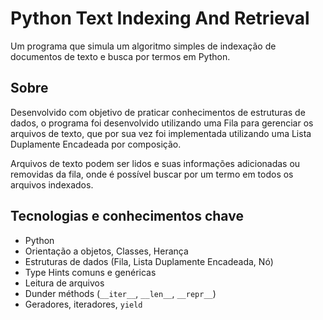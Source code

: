 # Python Text Indexing And Retrieval

Um programa que simula um algoritmo simples de indexação de documentos de texto e busca por termos em Python.

## Sobre

Desenvolvido com objetivo de praticar conhecimentos de estruturas de dados, o programa foi desenvolvido utilizando uma Fila para gerenciar os arquivos de texto, que por sua vez foi implementada utilizando uma Lista Duplamente Encadeada por composição.

Arquivos de texto podem ser lidos e suas informações adicionadas ou removidas da fila, onde é possível buscar por um termo em todos os arquivos indexados.

## Tecnologias e conhecimentos chave

- Python
- Orientação a objetos, Classes, Herança
- Estruturas de dados (Fila, Lista Duplamente Encadeada, Nó)
- Type Hints comuns e genéricas
- Leitura de arquivos
- Dunder méthods (`__iter__`, `__len__`, `__repr__`)
- Geradores, iteradores, `yield`
